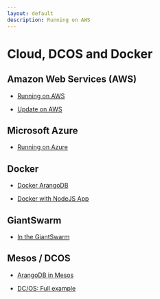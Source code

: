 ```yaml
---
layout: default
description: Running on AWS
---
```

Cloud, DCOS and Docker
======================

Amazon Web Services (AWS)
-------------------------

- [Running on AWS](cloud-aws.html)

- [Update on AWS](cloud-awsupdate.html)

Microsoft Azure
---------------

- [Running on Azure](cloud-azure.html)

Docker
------

- [Docker ArangoDB](cloud-dockercontainer.html)

- [Docker with NodeJS App](cloud-nodejsdocker.html)

GiantSwarm
----------

- [In the GiantSwarm](cloud-giantswarm.html)

Mesos / DCOS
------------

- [ArangoDB in Mesos](cloud-mesosphere.html)

- [DC/OS: Full example](cloud-dcosfullexample.html)
